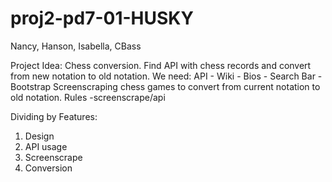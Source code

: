 proj2-pd7-01-HUSKY
==================
Nancy, Hanson, Isabella, CBass

Project Idea: Chess conversion. 
	      Find API with chess records and convert from new notation to old notation.
We need:
   API - Wiki - Bios - 
   Search Bar - Bootstrap
   Screenscraping chess games to convert from current notation to old notation.
   Rules -screenscrape/api
   
Dividing by Features:

1) Design
2) API usage
3) Screenscrape
4) Conversion